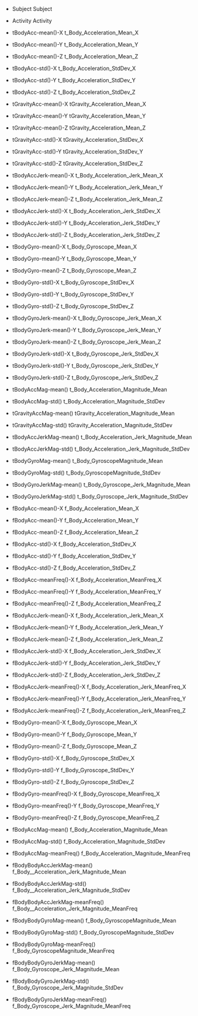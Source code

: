 *  Subject 
 Subject 

*  Activity 
 Activity 

*  tBodyAcc-mean()-X 
 t_Body_Acceleration_Mean_X 

*  tBodyAcc-mean()-Y 
 t_Body_Acceleration_Mean_Y 

*  tBodyAcc-mean()-Z 
 t_Body_Acceleration_Mean_Z 

*  tBodyAcc-std()-X 
 t_Body_Acceleration_StdDev_X 

*  tBodyAcc-std()-Y 
 t_Body_Acceleration_StdDev_Y 

*  tBodyAcc-std()-Z 
 t_Body_Acceleration_StdDev_Z 

*  tGravityAcc-mean()-X 
 tGravity_Acceleration_Mean_X 

*  tGravityAcc-mean()-Y 
 tGravity_Acceleration_Mean_Y 

*  tGravityAcc-mean()-Z 
 tGravity_Acceleration_Mean_Z 

*  tGravityAcc-std()-X 
 tGravity_Acceleration_StdDev_X 

*  tGravityAcc-std()-Y 
 tGravity_Acceleration_StdDev_Y 

*  tGravityAcc-std()-Z 
 tGravity_Acceleration_StdDev_Z 

*  tBodyAccJerk-mean()-X 
 t_Body_Acceleration_Jerk_Mean_X 

*  tBodyAccJerk-mean()-Y 
 t_Body_Acceleration_Jerk_Mean_Y 

*  tBodyAccJerk-mean()-Z 
 t_Body_Acceleration_Jerk_Mean_Z 

*  tBodyAccJerk-std()-X 
 t_Body_Acceleration_Jerk_StdDev_X 

*  tBodyAccJerk-std()-Y 
 t_Body_Acceleration_Jerk_StdDev_Y 

*  tBodyAccJerk-std()-Z 
 t_Body_Acceleration_Jerk_StdDev_Z 

*  tBodyGyro-mean()-X 
 t_Body_Gyroscope_Mean_X 

*  tBodyGyro-mean()-Y 
 t_Body_Gyroscope_Mean_Y 

*  tBodyGyro-mean()-Z 
 t_Body_Gyroscope_Mean_Z 

*  tBodyGyro-std()-X 
 t_Body_Gyroscope_StdDev_X 

*  tBodyGyro-std()-Y 
 t_Body_Gyroscope_StdDev_Y 

*  tBodyGyro-std()-Z 
 t_Body_Gyroscope_StdDev_Z 

*  tBodyGyroJerk-mean()-X 
 t_Body_Gyroscope_Jerk_Mean_X 

*  tBodyGyroJerk-mean()-Y 
 t_Body_Gyroscope_Jerk_Mean_Y 

*  tBodyGyroJerk-mean()-Z 
 t_Body_Gyroscope_Jerk_Mean_Z 

*  tBodyGyroJerk-std()-X 
 t_Body_Gyroscope_Jerk_StdDev_X 

*  tBodyGyroJerk-std()-Y 
 t_Body_Gyroscope_Jerk_StdDev_Y 

*  tBodyGyroJerk-std()-Z 
 t_Body_Gyroscope_Jerk_StdDev_Z 

*  tBodyAccMag-mean() 
 t_Body_Acceleration_Magnitude_Mean 

*  tBodyAccMag-std() 
 t_Body_Acceleration_Magnitude_StdDev 

*  tGravityAccMag-mean() 
 tGravity_Acceleration_Magnitude_Mean 

*  tGravityAccMag-std() 
 tGravity_Acceleration_Magnitude_StdDev 

*  tBodyAccJerkMag-mean() 
 t_Body_Acceleration_Jerk_Magnitude_Mean 

*  tBodyAccJerkMag-std() 
 t_Body_Acceleration_Jerk_Magnitude_StdDev 

*  tBodyGyroMag-mean() 
 t_Body_GyroscopeMagnitude_Mean 

*  tBodyGyroMag-std() 
 t_Body_GyroscopeMagnitude_StdDev 

*  tBodyGyroJerkMag-mean() 
 t_Body_Gyroscope_Jerk_Magnitude_Mean 

*  tBodyGyroJerkMag-std() 
 t_Body_Gyroscope_Jerk_Magnitude_StdDev 

*  fBodyAcc-mean()-X 
 f_Body_Acceleration_Mean_X 

*  fBodyAcc-mean()-Y 
 f_Body_Acceleration_Mean_Y 

*  fBodyAcc-mean()-Z 
 f_Body_Acceleration_Mean_Z 

*  fBodyAcc-std()-X 
 f_Body_Acceleration_StdDev_X 

*  fBodyAcc-std()-Y 
 f_Body_Acceleration_StdDev_Y 

*  fBodyAcc-std()-Z 
 f_Body_Acceleration_StdDev_Z 

*  fBodyAcc-meanFreq()-X 
 f_Body_Acceleration_MeanFreq_X 

*  fBodyAcc-meanFreq()-Y 
 f_Body_Acceleration_MeanFreq_Y 

*  fBodyAcc-meanFreq()-Z 
 f_Body_Acceleration_MeanFreq_Z 

*  fBodyAccJerk-mean()-X 
 f_Body_Acceleration_Jerk_Mean_X 

*  fBodyAccJerk-mean()-Y 
 f_Body_Acceleration_Jerk_Mean_Y 

*  fBodyAccJerk-mean()-Z 
 f_Body_Acceleration_Jerk_Mean_Z 

*  fBodyAccJerk-std()-X 
 f_Body_Acceleration_Jerk_StdDev_X 

*  fBodyAccJerk-std()-Y 
 f_Body_Acceleration_Jerk_StdDev_Y 

*  fBodyAccJerk-std()-Z 
 f_Body_Acceleration_Jerk_StdDev_Z 

*  fBodyAccJerk-meanFreq()-X 
 f_Body_Acceleration_Jerk_MeanFreq_X 

*  fBodyAccJerk-meanFreq()-Y 
 f_Body_Acceleration_Jerk_MeanFreq_Y 

*  fBodyAccJerk-meanFreq()-Z 
 f_Body_Acceleration_Jerk_MeanFreq_Z 

*  fBodyGyro-mean()-X 
 f_Body_Gyroscope_Mean_X 

*  fBodyGyro-mean()-Y 
 f_Body_Gyroscope_Mean_Y 

*  fBodyGyro-mean()-Z 
 f_Body_Gyroscope_Mean_Z 

*  fBodyGyro-std()-X 
 f_Body_Gyroscope_StdDev_X 

*  fBodyGyro-std()-Y 
 f_Body_Gyroscope_StdDev_Y 

*  fBodyGyro-std()-Z 
 f_Body_Gyroscope_StdDev_Z 

*  fBodyGyro-meanFreq()-X 
 f_Body_Gyroscope_MeanFreq_X 

*  fBodyGyro-meanFreq()-Y 
 f_Body_Gyroscope_MeanFreq_Y 

*  fBodyGyro-meanFreq()-Z 
 f_Body_Gyroscope_MeanFreq_Z 

*  fBodyAccMag-mean() 
 f_Body_Acceleration_Magnitude_Mean 

*  fBodyAccMag-std() 
 f_Body_Acceleration_Magnitude_StdDev 

*  fBodyAccMag-meanFreq() 
 f_Body_Acceleration_Magnitude_MeanFreq 

*  fBodyBodyAccJerkMag-mean() 
 f_Body__Acceleration_Jerk_Magnitude_Mean 

*  fBodyBodyAccJerkMag-std() 
 f_Body__Acceleration_Jerk_Magnitude_StdDev 

*  fBodyBodyAccJerkMag-meanFreq() 
 f_Body__Acceleration_Jerk_Magnitude_MeanFreq 

*  fBodyBodyGyroMag-mean() 
 f_Body_GyroscopeMagnitude_Mean 

*  fBodyBodyGyroMag-std() 
 f_Body_GyroscopeMagnitude_StdDev 

*  fBodyBodyGyroMag-meanFreq() 
 f_Body_GyroscopeMagnitude_MeanFreq 

*  fBodyBodyGyroJerkMag-mean() 
 f_Body_Gyroscope_Jerk_Magnitude_Mean 

*  fBodyBodyGyroJerkMag-std() 
 f_Body_Gyroscope_Jerk_Magnitude_StdDev 

*  fBodyBodyGyroJerkMag-meanFreq() 
 f_Body_Gyroscope_Jerk_Magnitude_MeanFreq 

